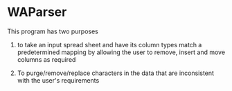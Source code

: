 WAParser
========
This program has two purposes
1. to take an input spread sheet and have its column types 
match a predetermined mapping by allowing the user to 
remove, insert and move columns as required

2. To purge/remove/replace characters in the data that are
inconsistent with the user's requirements
